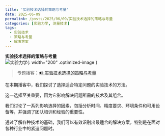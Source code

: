 ```yaml
---
title: '实验技术选择的策略与考量'
date: 2025-06-09
permalink: /posts/2025/06/09/实验技术选择的策略与考量
categories: [实验力学, 测量技术]
tags:
  - 实验技术
  - 策略与考量
  - 解决方案 
---
```


**实验技术选择的策略与考量**  
![实验力学](/images/posts/实验力学.PNG){: width="200" .optimized-image }


> 专题播客：[🔊 实验技术选择的策略与考量](https://monica.im/ai-podcast/share?id=4cf043a0-f64d-41bf-a748-1c038c22bc06)

在本期播客中，我们探讨了选择适合特定问题的实验技术的方法。

这一选择至关重要，因为它影响解决问题所需的技术及其组合。

我们讨论了一系列影响选择的因素，包括分析时间、精度要求、环境条件和可用设备等，并强调了团队培训和经验的重要性。

通过了解各种技术的基础，我们可以有效识别出最适合的解决方案，特别是在面对各种行业中的紧迫问题时。
